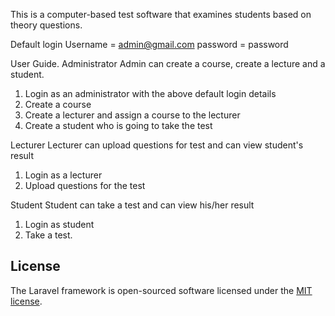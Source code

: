 This is a computer-based test software that examines students based on theory questions.

Default login
Username = admin@gmail.com
password = password

User Guide.
Administrator
Admin can create a course, create a lecture and a student.
1. Login as an administrator with the above default login details
2. Create a course 
3. Create a lecturer and assign a course to the lecturer
4. Create a student who is going to take the test

Lecturer
Lecturer can upload questions for test and can view student's result
1. Login as a lecturer
2. Upload questions for the test

Student
Student can take a test and can view his/her result
1. Login as student
2. Take a test.



## License

The Laravel framework is open-sourced software licensed under the [MIT license](https://opensource.org/licenses/MIT).
